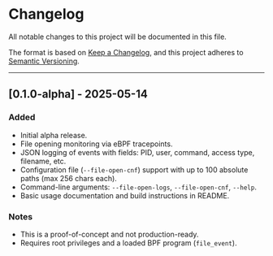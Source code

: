 # Changelog

All notable changes to this project will be documented in this file.

The format is based on [Keep a Changelog](https://keepachangelog.com/en/1.0.0/),
and this project adheres to [Semantic Versioning](https://semver.org/spec/v2.0.0.html).

---

## \[0.1.0-alpha] - 2025-05-14

### Added

* Initial alpha release.
* File opening monitoring via eBPF tracepoints.
* JSON logging of events with fields: PID, user, command, access type, filename, etc.
* Configuration file (`--file-open-cnf`) support with up to 100 absolute paths (max 256 chars each).
* Command-line arguments: `--file-open-logs`, `--file-open-cnf`, `--help`.
* Basic usage documentation and build instructions in README.

### Notes

* This is a proof-of-concept and not production-ready.
* Requires root privileges and a loaded BPF program (`file_event`).

